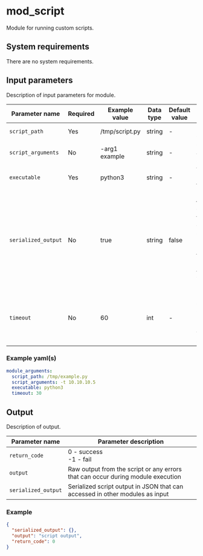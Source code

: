 # mod_script

Module for running custom scripts.

## System requirements

There are no system requirements.

## Input parameters

Description of input parameters for module.

| Parameter name      | Required | Example value  | Data type | Default value | Parameter description                                                                                                                                                                                                             |
|---------------------|----------|----------------|-----------|---------------|-----------------------------------------------------------------------------------------------------------------------------------------------------------------------------------------------------------------------------------|
| `script_path`       | Yes      | /tmp/script.py | string    | -             | Full path to the script.                                                                                                                                                                                                          |
| `script_arguments`  | No       | -arg1 example  | string    | -             | Optional arguments for script.                                                                                                                                                                                                    |
| `executable`        | Yes      | python3        | string    | -             | What should be used to execute the script                                                                                                                                                                                         |
| `serialized_output` | No       | true           | string    | false         | **!Experimental feature!** If set to `true` the module tries to parse the output of the script into `serialized_output`. For this to work, the **script output must be a valid JSON** (`"some text"`, `{"a": "b"}`, `["a", "b"]`) |
| `timeout`           | No       | 60             | int       | -             | For how long - in seconds - the script should run (overrides args), if not set, module waits until the script finishes.                                                                                                           |

### Example yaml(s)

```yaml
module_arguments:
  script_path: /tmp/example.py
  script_arguments: -t 10.10.10.5
  executable: python3
  timeout: 30
```

## Output

Description of output.

| Parameter name      | Parameter description                                                           |
|---------------------|---------------------------------------------------------------------------------|
| `return_code`       | 0 - success<br />-1 - fail                                                      |
| `output`            | Raw output from the script or any errors that can occur during module execution |
| `serialized_output` | Serialized script output in JSON that can accessed in other modules as input    |

### Example

```json
{
  "serialized_output": {},
  "output": "script output",
  "return_code": 0
}
```